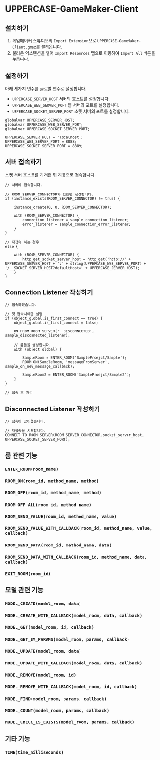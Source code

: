 # UPPERCASE-GameMaker-Client

## 설치하기
1. 게임메이커 스튜디오의 `Import Extension`으로 `UPPERCASE-GameMaker-Client.gmez`를 불러옵니다.
2. 불러온 익스텐션을 열어 `Import Resources` 탭으로 이동하여 `Import All` 버튼을 누릅니다.

## 설정하기
아래 세가지 변수를 글로벌 변수로 설정합니다.
* `UPPERCASE_SERVER_HOST` 서버의 호스트를 설정합니다.
* `UPPERCASE_WEB_SERVER_PORT` 웹 서버의 포트를 설정합니다.
* `UPPERCASE_SOCKET_SERVER_PORT` 소켓 서버의 포트를 설정합니다.

```gml
globalvar UPPERCASE_SERVER_HOST;
globalvar UPPERCASE_WEB_SERVER_PORT;
globalvar UPPERCASE_SOCKET_SERVER_PORT;

UPPERCASE_SERVER_HOST = 'localhost';
UPPERCASE_WEB_SERVER_PORT = 8888;
UPPERCASE_SOCKET_SERVER_PORT = 8889;
```

## 서버 접속하기
소켓 서버 호스트를 가져온 뒤 자동으로 접속합니다.
```gml
// 서버에 접속합니다.

// ROOM_SERVER_CONNECTOR가 없으면 생성합니다.
if (instance_exists(ROOM_SERVER_CONNECTOR) != true) {

    instance_create(0, 0, ROOM_SERVER_CONNECTOR);
    
    with (ROOM_SERVER_CONNECTOR) {
        connection_listener = sample_connection_listener;
        error_listener = sample_connection_error_listener;
    }
}

// 재접속 하는 경우
else {

    with (ROOM_SERVER_CONNECTOR) {
        http_get_socket_server_host = http_get('http://' + UPPERCASE_SERVER_HOST + ':' + string(UPPERCASE_WEB_SERVER_PORT) + '/__SOCKET_SERVER_HOST?defaultHost=' + UPPERCASE_SERVER_HOST);
    }
}
```

## Connection Listener 작성하기
```gml
// 접속하였습니다.

// 첫 접속시에만 실행
if (object_global.is_first_connect == true) {
    object_global.is_first_connect = false;

    ON_FROM_ROOM_SERVER('__DISCONNECTED', sample_disconnected_listener);
    
    // 룸들을 생성합니다.
    with (object_global) {
    
        SampleRoom = ENTER_ROOM('SampleProejct/Sample');
        ROOM_ON(SampleRoom, 'messageFromServer', sample_on_new_message_callback);
        
        SampleRoom2 = ENTER_ROOM('SampleProejct/Sample2');
    }
}

// 접속 후 처리
```

## Disconnected Listener 작성하기
```gml
// 접속이 끊어졌습니다.

// 재접속을 시도합니다.
CONNECT_TO_ROOM_SERVER(ROOM_SERVER_CONNECTOR.socket_server_host, UPPERCASE_SOCKET_SERVER_PORT);
```

## 룸 관련 기능

### `ENTER_ROOM(room_name)`
### `ROOM_ON(room_id, method_name, method)`
### `ROOM_OFF(room_id, method_name, method)`
### `ROOM_OFF_ALL(room_id, method_name)`
### `ROOM_SEND_VALUE(room_id, method_name, value)`
### `ROOM_SEND_VALUE_WITH_CALLBACK(room_id, method_name, value, callback)`
### `ROOM_SEND_DATA(room_id, method_name, data)`
### `ROOM_SEND_DATA_WITH_CALLBACK(room_id, method_name, data, callback)`
### `EXIT_ROOM(room_id)`

## 모델 관련 기능
### `MODEL_CREATE(model_room, data)`
### `MODEL_CREATE_WITH_CALLBACK(model_room, data, callback)`
### `MODEL_GET(model_room, id, callback)`
### `MODEL_GET_BY_PARAMS(model_room, params, callback)`
### `MODEL_UPDATE(model_room, data)`
### `MODEL_UPDATE_WITH_CALLBACK(model_room, data, callback)`
### `MODEL_REMOVE(model_room, id)`
### `MODEL_REMOVE_WITH_CALLBACK(model_room, id, callback)`
### `MODEL_FIND(model_room, params, callback)`
### `MODEL_COUNT(model_room, params, callback)`
### `MODEL_CHECK_IS_EXISTS(model_room, params, callback)`

## 기타 기능
### `TIME(time_milliseconds)`